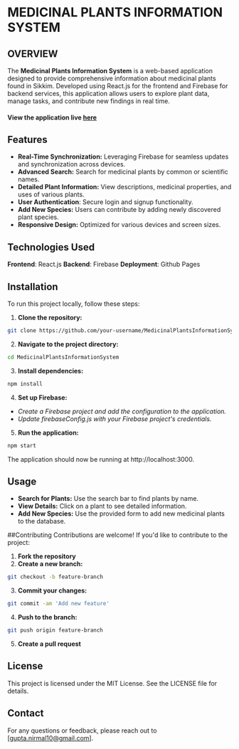 
# **MEDICINAL PLANTS INFORMATION SYSTEM**
## OVERVIEW
The **Medicinal Plants Information System** is a web-based application designed to provide comprehensive information about medicinal plants found in Sikkim. Developed using React.js for the frontend and Firebase for backend services, this application allows users to explore plant data, manage tasks, and contribute new findings in real time.

#### View the application live [here](https://aashu-007.github.io/MedicinalPlantsInformationSystem/) 

## Features
- **Real-Time Synchronization:** Leveraging Firebase for seamless updates and synchronization across devices.
- **Advanced Search:** Search for medicinal plants by common or scientific names.
- **Detailed Plant Information:** View descriptions, medicinal properties, and uses of various plants.
- **User Authentication**: Secure login and signup functionality.
- **Add New Species:** Users can contribute by adding newly discovered plant species.
- **Responsive Design:** Optimized for various devices and screen sizes.

##  Technologies Used
 **Frontend**: React.js
 **Backend**: Firebase
**Deployment**: Github Pages

## Installation

To run this project locally, follow these steps:

1. **Clone the repository:**
```bash
git clone https://github.com/your-username/MedicinalPlantsInformationSystem.git
```
	
2. **Navigate to the project directory:**
```bash
cd MedicinalPlantsInformationSystem
```
	
3. **Install dependencies:**
```bash
npm install
```

4. **Set up Firebase:**
- *Create a Firebase project and add the configuration to the application.*
- *Update firebaseConfig.js with your Firebase project's credentials.*

5. **Run the application:**
```bash
npm start
```

The application should now be running at http://localhost:3000.

## Usage
- **Search for Plants:** Use the search bar to find plants by name.
- **View Details:** Click on a plant to see detailed information.
- **Add New Species:** Use the provided form to add new medicinal plants to the database.

##Contributing
Contributions are welcome! If you'd like to contribute to the project:

1. **Fork the repository**
2. **Create a new branch:**
```bash
git checkout -b feature-branch
```
3. **Commit your changes:**
```bash
git commit -am 'Add new feature'
```
4. **Push to the branch:**
```bash
git push origin feature-branch
```
5. **Create a pull request**

## License
This project is licensed under the MIT License. See the LICENSE file for details.

## Contact
For any questions or feedback, please reach out to [gupta.nirmal10@gmail.com].
